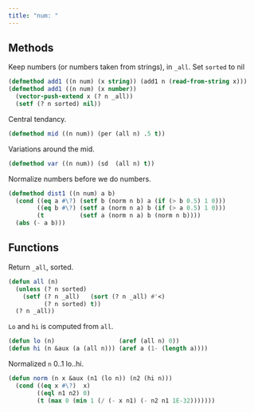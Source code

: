 ```yaml
---
title: "num: "
---
```


Methods
-------
Keep numbers (or numbers taken from  strings), in `_all`.
Set `sorted` to nil

```lisp
(defmethod add1 ((n num) (x string)) (add1 n (read-from-string x)))
(defmethod add1 ((n num) (x number))
  (vector-push-extend x (? n _all))
  (setf (? n sorted) nil))
```

Central tendancy.

```lisp
(defmethod mid ((n num)) (per (all n) .5 t))
```

Variations around the mid.

```lisp
(defmethod var ((n num)) (sd  (all n) t))
```

Normalize numbers before we do numbers.

```lisp
(defmethod dist1 ((n num) a b)
  (cond ((eq a #\?) (setf b (norm n b) a (if (> b 0.5) 1 0)))
        ((eq b #\?) (setf a (norm n a) b (if (> a 0.5) 1 0)))
        (t          (setf a (norm n a) b (norm n b))))
  (abs (- a b)))
```

Functions
---------
Return `_all`, sorted.

```lisp
(defun all (n)
  (unless (? n sorted)
    (setf (? n _all)   (sort (? n _all) #'<)
          (? n sorted) t))
  (? n _all))
```

`Lo` and `hi` is computed from `all`.

```lisp
(defun lo (n)                  (aref (all n) 0))
(defun hi (n &aux (a (all n))) (aref a (1- (length a))))
```

Normalized `n` 0..1 lo..hi.

```lisp
(defun norm (n x &aux (n1 (lo n)) (n2 (hi n)))
  (cond ((eq x #\?)  x)
        ((eql n1 n2) 0)
        (t (max 0 (min 1 (/ (- x n1) (- n2 n1 1E-32)))))))

```
